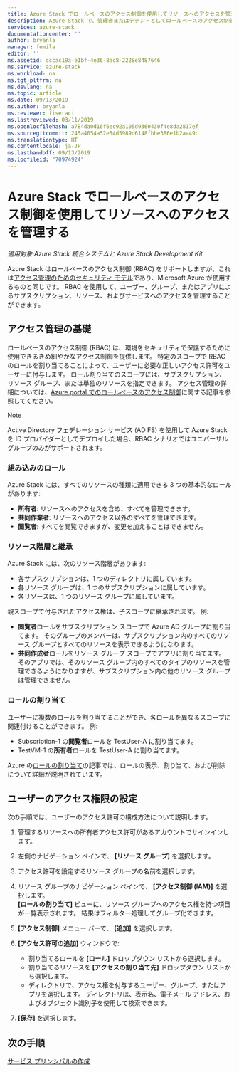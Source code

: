 ```yaml
---
title: Azure Stack でロールベースのアクセス制御を使用してリソースへのアクセスを管理する | Microsoft Docs
description: Azure Stack で、管理者またはテナントとしてロールベースのアクセス制御 (RBAC) のアクセス許可を管理する方法について説明します。
services: azure-stack
documentationcenter: ''
author: bryanla
manager: femila
editor: ''
ms.assetid: cccac19a-e1bf-4e36-8ac8-2228e8487646
ms.service: azure-stack
ms.workload: na
ms.tgt_pltfrm: na
ms.devlang: na
ms.topic: article
ms.date: 09/13/2019
ms.author: bryanla
ms.reviewer: fiseraci
ms.lastreviewed: 03/11/2019
ms.openlocfilehash: a784da0d16f6ec92a105d9360430f4e8da2817ef
ms.sourcegitcommit: 245a4054a52e54d5989d6148fbbe386e1b2aa49c
ms.translationtype: HT
ms.contentlocale: ja-JP
ms.lasthandoff: 09/13/2019
ms.locfileid: "70974924"
---
```

# <a name="manage-access-to-resources-in-azure-stack-with-role-based-access-control"></a>Azure Stack でロールベースのアクセス制御を使用してリソースへのアクセスを管理する

*適用対象:Azure Stack 統合システムと Azure Stack Development Kit*

Azure Stack はロールベースのアクセス制御 (RBAC) をサポートしますが、これは[アクセス管理のためのセキュリティ モデル](/azure/role-based-access-control/overview)であり、Microsoft Azure が使用するものと同じです。 RBAC を使用して、ユーザー、グループ、またはアプリによるサブスクリプション、リソース、およびサービスへのアクセスを管理することができます。

## <a name="basics-of-access-management"></a>アクセス管理の基礎

ロールベースのアクセス制御 (RBAC) は、環境をセキュリティで保護するために使用できるきめ細やかなアクセス制御を提供します。 特定のスコープで RBAC のロールを割り当てることによって、ユーザーに必要な正しいアクセス許可をユーザーに付与します。 ロール割り当てのスコープには、サブスクリプション、リソース グループ、または単独のリソースを指定できます。 アクセス管理の詳細については、[Azure portal でのロールベースのアクセス制御](/azure/role-based-access-control/overview)に関する記事を参照してください。

> [!NOTE]
> Active Directory フェデレーション サービス (AD FS) を使用して Azure Stack を ID プロバイダーとしてデプロイした場合、RBAC シナリオではユニバーサル グループのみがサポートされます。

### <a name="built-in-roles"></a>組み込みのロール

Azure Stack には、すべてのリソースの種類に適用できる 3 つの基本的なロールがあります:

* **所有者**: リソースへのアクセスを含め、すべてを管理できます。
* **共同作業者**: リソースへのアクセス以外のすべてを管理できます。
* **閲覧者**: すべてを閲覧できますが、変更を加えることはできません。

### <a name="resource-hierarchy-and-inheritance"></a>リソース階層と継承

Azure Stack には、次のリソース階層があります:

* 各サブスクリプションは、1 つのディレクトリに属しています。
* 各リソース グループは、1 つのサブスクリプションに属しています。
* 各リソースは、1 つのリソース グループに属しています。

親スコープで付与されたアクセス権は、子スコープに継承されます。 例:

* **閲覧者**ロールをサブスクリプション スコープで Azure AD グループに割り当てます。 そのグループのメンバーは、サブスクリプション内のすべてのリソース グループとすべてのリソースを表示できるようになります。
* **共同作成者**ロールをリソース グループ スコープでアプリに割り当てます。 そのアプリでは、そのリソース グループ内のすべてのタイプのリソースを管理できるようになりますが、サブスクリプション内の他のリソース グループは管理できません。

### <a name="assigning-roles"></a>ロールの割り当て

ユーザーに複数のロールを割り当てることができ、各ロールを異なるスコープに関連付けることができます。 例:

* Subscription-1 の**閲覧者**ロールを TestUser-A に割り当てます。
* TestVM-1 の**所有者**ロールを TestUser-A に割り当てます。

Azure の[ロールの割り当て](/azure/role-based-access-control/role-assignments-portal)の記事では、ロールの表示、割り当て、および削除について詳細が説明されています。

## <a name="set-access-permissions-for-a-user"></a>ユーザーのアクセス権限の設定

次の手順では、ユーザーのアクセス許可の構成方法について説明します。

1. 管理するリソースへの所有者アクセス許可があるアカウントでサインインします。
2. 左側のナビゲーション ペインで、 **[リソース グループ]** を選択します。
3. アクセス許可を設定するリソース グループの名前を選択します。
4. リソース グループのナビゲーション ペインで、 **[アクセス制御 (IAM)]** を選択します。<BR> **[ロールの割り当て]** ビューに、リソース グループへのアクセス権を持つ項目が一覧表示されます。 結果はフィルター処理してグループ化できます。
5. **[アクセス制御]** メニュー バーで、 **[追加]** を選択します。
6. **[アクセス許可の追加]** ウィンドウで:

   * 割り当てるロールを **[ロール]** ドロップダウン リストから選択します。
   * 割り当てるリソースを **[アクセスの割り当て先]** ドロップダウン リストから選択します。
   * ディレクトリで、アクセス権を付与するユーザー、グループ、またはアプリを選択します。 ディレクトリは、表示名、電子メール アドレス、およびオブジェクト識別子を使用して検索できます。

7. **[保存]** を選択します。

## <a name="next-steps"></a>次の手順

[サービス プリンシパルの作成](../operator/azure-stack-create-service-principals.md)
